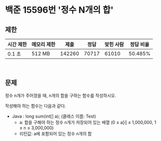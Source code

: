 # 백준 15596번 '정수 N개의 합'

## 제한
|시간 제한|메모리 제한|제출|정답|맞힌 사람|정답 비율|
|------|------|---|---|----|----|
|0.1 초|512 MB|142260|70717|61010|50.485%|

<br>

## 문제
정수 n개가 주어졌을 때, n개의 합을 구하는 함수를 작성하시오.

작성해야 하는 함수는 다음과 같다.

- Java : long sum(int[] a); (클래스 이름: Test)
    - a: 합을 구해야 하는 정수 n개가 저장되어 있는 배열 (0 ≤ a[i] ≤ 1,000,000, 1 ≤ n ≤ 3,000,000)
    - 리턴값: a에 포함되어 있는 정수 n개의 합

<br>